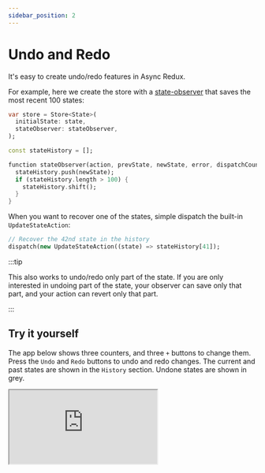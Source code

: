 ```yaml
---
sidebar_position: 2
---
```


# Undo and Redo

It's easy to create undo/redo features in Async Redux. 

For example, here we create the store with 
a [state-observer](./log_and_metrics#stateobserver) that saves the most recent 100 states:

```dart
var store = Store<State>(
  initialState: state,  
  stateObserver: stateObserver,
);

const stateHistory = [];

function stateObserver(action, prevState, newState, error, dispatchCount) {
  stateHistory.push(newState);
  if (stateHistory.length > 100) {
    stateHistory.shift();
  }
}
```

When you want to recover one of the states, simple dispatch the built-in `UpdateStateAction`:

```dart
// Recover the 42nd state in the history
dispatch(new UpdateStateAction((state) => stateHistory[41]);
```

:::tip

This also works to undo/redo only part of the state. If you are only interested in undoing part
of the state, your observer can save only that part, and your action can revert only that part.

:::

## Try it yourself
              
The app below shows three counters, and three `+` buttons to change them.
Press the `Undo` and `Redo` buttons to undo and redo changes.
The current and past states are shown in the `History` section.
Undone states are shown in grey.

<iframe
src="https://codesandbox.io/embed/njfpht?view=split&module=%2Fsrc%2FApp.tsx&hidenavigation=1&fontsize=12.5&editorsize=65&previewwindow=browser&hidedevtools=1&hidenavigation=1"
style={{ width:'100%', height: '500px', borderRight:'1px solid black' }}
title="counter-async-redux-example"
sandbox="allow-forms allow-modals allow-popups allow-presentation allow-same-origin allow-scripts"
/>
